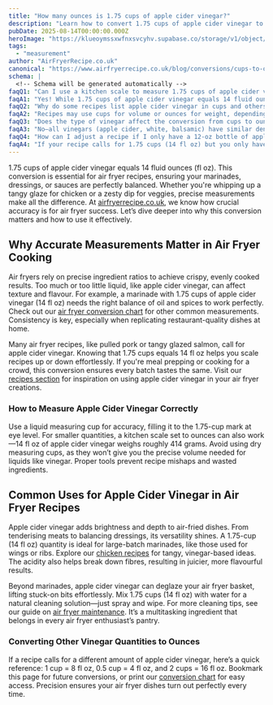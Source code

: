 ```yaml
---
title: "How many ounces is 1.75 cups of apple cider vinegar?"
description: "Learn how to convert 1.75 cups of apple cider vinegar to ounces for precise air fryer recipes. Get accurate measurements in seconds!"
pubDate: 2025-08-14T00:00:00.000Z
heroImage: "https://klueoymssxwfnxsvcyhv.supabase.co/storage/v1/object/public/Shmucket/how-many-ounces-is-175-cups-of-apple-cider-vinegar.webp"
tags:
  - "measurement"
author: "AirFryerRecipe.co.uk"
canonical: "https://www.airfryerrecipe.co.uk/blog/conversions/cups-to-ounces/how-many-ounces-is-175-cups-of-apple-cider-vinegar"
schema: |
  <!-- Schema will be generated automatically -->
faqQ1: "Can I use a kitchen scale to measure 1.75 cups of apple cider vinegar in ounces?"
faqA1: "Yes! While 1.75 cups of apple cider vinegar equals 14 fluid ounces, it also weighs approximately 414 grams on a kitchen scale. This method is handy if you don’t have a liquid measuring cup. Just ensure your scale is set to grams or ounces for accuracy."
faqQ2: "Why do some recipes list apple cider vinegar in cups and others in ounces?"
faqA2: "Recipes may use cups for volume or ounces for weight, depending on the chef’s preference or regional conventions. In the UK, metric measurements (grams/ml) are common, but many air fryer recipes use cups for simplicity. Always check which unit your recipe requires before starting."
faqQ3: "Does the type of vinegar affect the conversion from cups to ounces?"
faqA3: "No—all vinegars (apple cider, white, balsamic) have similar densities, so 1.75 cups will always equal 14 fl oz. However, flavoured or thickened vinegars may vary slightly. Stick to standard apple cider vinegar for the most consistent results in air fryer recipes."
faqQ4: "How can I adjust a recipe if I only have a 12-oz bottle of apple cider vinegar?"
faqA4: "If your recipe calls for 1.75 cups (14 fl oz) but you only have 12 fl oz, simply reduce the other liquid ingredients by 2 fl oz to maintain balance. Alternatively, make a smaller batch by scaling all ingredients down proportionally. Precision ensures the best air fryer results."
---
```

<p>1.75 cups of apple cider vinegar equals 14 fluid ounces (fl oz). This conversion is essential for air fryer recipes, ensuring your marinades, dressings, or sauces are perfectly balanced. Whether you're whipping up a tangy glaze for chicken or a zesty dip for veggies, precise measurements make all the difference. At <a href=https://www.airfryerrecipe.co.uk>airfryerrecipe.co.uk</a>, we know how crucial accuracy is for air fryer success. Let’s dive deeper into why this conversion matters and how to use it effectively.</p>  

<h2>Why Accurate Measurements Matter in Air Fryer Cooking</h2>  
<p>Air fryers rely on precise ingredient ratios to achieve crispy, evenly cooked results. Too much or too little liquid, like apple cider vinegar, can affect texture and flavour. For example, a marinade with 1.75 cups of apple cider vinegar (14 fl oz) needs the right balance of oil and spices to work perfectly. Check out our <a href=https://www.airfryerrecipe.co.uk/air-fryer-conversion-chart>air fryer conversion chart</a> for other common measurements. Consistency is key, especially when replicating restaurant-quality dishes at home.</p>  

<p>Many air fryer recipes, like pulled pork or tangy glazed salmon, call for apple cider vinegar. Knowing that 1.75 cups equals 14 fl oz helps you scale recipes up or down effortlessly. If you're meal prepping or cooking for a crowd, this conversion ensures every batch tastes the same. Visit our <a href=https://www.airfryerrecipe.co.uk/recipes>recipes section</a> for inspiration on using apple cider vinegar in your air fryer creations.</p>  

<h3>How to Measure Apple Cider Vinegar Correctly</h3>  
<p>Use a liquid measuring cup for accuracy, filling it to the 1.75-cup mark at eye level. For smaller quantities, a kitchen scale set to ounces can also work—14 fl oz of apple cider vinegar weighs roughly 414 grams. Avoid using dry measuring cups, as they won’t give you the precise volume needed for liquids like vinegar. Proper tools prevent recipe mishaps and wasted ingredients.</p>  

<h2>Common Uses for Apple Cider Vinegar in Air Fryer Recipes</h2>  
<p>Apple cider vinegar adds brightness and depth to air-fried dishes. From tenderising meats to balancing dressings, its versatility shines. A 1.75-cup (14 fl oz) quantity is ideal for large-batch marinades, like those used for wings or ribs. Explore our <a href=https://www.airfryerrecipe.co.uk/recipe-category/chicken>chicken recipes</a> for tangy, vinegar-based ideas. The acidity also helps break down fibres, resulting in juicier, more flavourful results.</p>  

<p>Beyond marinades, apple cider vinegar can deglaze your air fryer basket, lifting stuck-on bits effortlessly. Mix 1.75 cups (14 fl oz) with water for a natural cleaning solution—just spray and wipe. For more cleaning tips, see our guide on <a href=https://www.airfryerrecipe.co.uk/air-fryer-cleaner>air fryer maintenance</a>. It’s a multitasking ingredient that belongs in every air fryer enthusiast’s pantry.</p>  

<h3>Converting Other Vinegar Quantities to Ounces</h3>  
<p>If a recipe calls for a different amount of apple cider vinegar, here’s a quick reference: 1 cup = 8 fl oz, 0.5 cup = 4 fl oz, and 2 cups = 16 fl oz. Bookmark this page for future conversions, or print our <a href=https://www.airfryerrecipe.co.uk/air-fryer-conversion-chart>conversion chart</a> for easy access. Precision ensures your air fryer dishes turn out perfectly every time.</p>
